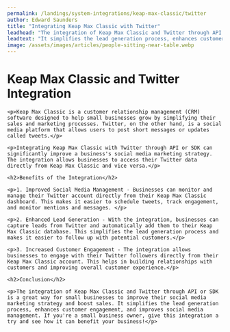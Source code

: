 ```yaml
---
permalink: /landings/system-integrations/keap-max-classic/twitter
author: Edward Saunders
title: "Integrating Keap Max Classic with Twitter"
leadhead: "The integration of Keap Max Classic and Twitter through API or SDK is a great way for small businesses to improve their social media marketing strategy and boost sales"
leadtext: "It simplifies the lead generation process, enhances customer engagement, and improves social media management. If you're a small business owner, give this integration a try and see how it can benefit your business!"
image: /assets/images/articles/people-sitting-near-table.webp
---
```

<div class="arttext">	<h1>Keap Max Classic and Twitter Integration</h1>

	<p>Keap Max Classic is a customer relationship management (CRM) software designed to help small businesses grow by simplifying their sales and marketing processes. Twitter, on the other hand, is a social media platform that allows users to post short messages or updates called tweets.</p>

	<p>Integrating Keap Max Classic with Twitter through API or SDK can significantly improve a business's social media marketing strategy. The integration allows businesses to access their Twitter data directly from Keap Max Classic and vice versa.</p>

	<h2>Benefits of the Integration</h2>

	<p>1. Improved Social Media Management - Businesses can monitor and manage their Twitter account directly from their Keap Max Classic dashboard. This makes it easier to schedule tweets, track engagement, and monitor mentions and messages. </p>

	<p>2. Enhanced Lead Generation - With the integration, businesses can capture leads from Twitter and automatically add them to their Keap Max Classic database. This simplifies the lead generation process and makes it easier to follow up with potential customers.</p>

	<p>3. Increased Customer Engagement - The integration allows businesses to engage with their Twitter followers directly from their Keap Max Classic account. This helps in building relationships with customers and improving overall customer experience.</p>

	<h2>Conclusion</h2>

	<p>The integration of Keap Max Classic and Twitter through API or SDK is a great way for small businesses to improve their social media marketing strategy and boost sales. It simplifies the lead generation process, enhances customer engagement, and improves social media management. If you're a small business owner, give this integration a try and see how it can benefit your business!</p>
</div>